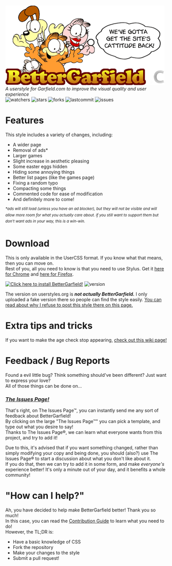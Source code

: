 ![logo goes here](BetterGarfieldLogo.png)  
_A userstyle for Garfield.com to improve the visual quality and user experience_  
![watchers](https://img.shields.io/github/watchers/CommenterOfComments/BetterGarfield.svg?style=plastic) ![stars](https://img.shields.io/github/stars/CommenterOfComments/BetterGarfield.svg?style=plastic) ![forks](https://img.shields.io/github/forks/CommenterOfComments/BetterGarfield.svg?style=plastic) ![lastcommit](https://img.shields.io/github/last-commit/CommenterOfComments/BetterGarfield.svg?style=plastic) ![issues](https://img.shields.io/github/issues/CommenterOfComments/BetterGarfield.svg?style=plastic)

# Features
This style includes a variety of changes, including:
* A wider page
* Removal of ads*
* Larger games
* Slight increase in aesthetic pleasing
* Some easter eggs hidden
* Hiding some annoying things
* Better list pages (like the games page)
* Fixing a random typo
* Compacting some things
* Commented code for ease of modification
* And definitely more to come!

<sup>_\*ads will still load (unless you have an ad blocker), but they will not be visible and will allow more room for what you actually care about. if you still want to support them but don't want ads in your way, this is a win-win._</sup>

# Download
This is only available in the UserCSS format. If you know what that means, then you can move on.  
Rest of you, all you need to know is that you need to use Stylus. Get it [here for Chrome](https://chrome.google.com/webstore/detail/stylus/clngdbkpkpeebahjckkjfobafhncgmne) and [here for Firefox](https://addons.mozilla.org/en-US/firefox/addon/styl-us/).

[![Click here to install BetterGarfield!](https://img.shields.io/badge/Click%20here%20to-install%20BetterGarfield!-orange.svg?logo=data:image/png;base64,iVBORw0KGgoAAAANSUhEUgAAAA0AAAAQAQMAAAD3bWd6AAAABlBMVEUAAAAA/wA2Q0S9AAAAAXRSTlMAQObYZgAAAB9JREFUeF5j4G/Ajuo/MNg/YJA/AGKzMzAwMYDA/x8A7ZUKdZqp+8IAAAAASUVORK5CYII=)](https://raw.githubusercontent.com/CommenterOfComments/BetterGarfield/master/bettergarfield.user.css) ![version](https://img.shields.io/github/release/CommenterOfComments/BetterGarfield.svg?style=flat)

The version on userstyles.org is _**not actually BetterGarfield.**_ I only uploaded a fake version there so people can find the style easily. [You can read about why I refuse to post this style there on this page.](https://github.com/CommenterOfComments/CommenterUserstyles/wiki/why-don't-you-like-userstyes.org%3F%3F%3F%3F%3F%3F%3F%3F%3F%3F%3F%3F%3F)

# Extra tips and tricks
If you want to make the age check stop appearing, [check out this wiki page!](https://github.com/CommenterOfComments/BetterGarfield/wiki/Prevent-the-age-check-from-appearing)  

# Feedback / Bug Reports
Found a evil little bug? Think something should've been different? Just want to express your love?  
All of those things can be done on...  
### _**[The Issues Page!](https://github.com/CommenterOfComments/BetterGarfield/issues/new/choose)**_

That's right, on The Issues Page™, you can instantly send me any sort of feedback about BetterGarfield!  
By clicking on the large "The Issues Page™" you can pick a template, and type out what you desire to say!  
Thanks to The Issues Page®, we can learn what everyone wants from this project, and try to add it!

Due to this, it's advised that if you want something changed, rather than simply modifying your copy and being done, you should (also?) use The Issues Page® to start a discussion about what you don't like about it.  
If you do that, then we can try to add it in some form, and make _everyone's_ experience better! It's only a minute out of your day, and it benefits a whole community!

# "How can I help?"
Ah, you have decided to help make BetterGarfield better! Thank you so much!  
In this case, you can read the [Contribution Guide](CONTRIBUTING.md) to learn what you need to do!  
However, the TL;DR is:
* Have a basic knowledge of CSS
* Fork the repository
* Make your changes to the style
* Submit a pull request!
